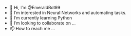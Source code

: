 - 👋 Hi, I’m @EmeraldBot99
- 👀 I’m interested in Neural Networks and automating tasks.
- 🌱 I’m currently learning Python
- 💞️ I’m looking to collaborate on ...
- 📫 How to reach me ...

<!---
EmeraldBot99/EmeraldBot99 is a ✨ special ✨ repository because its `README.md` (this file) appears on your GitHub profile.
You can click the Preview link to take a look at your changes.
--->
